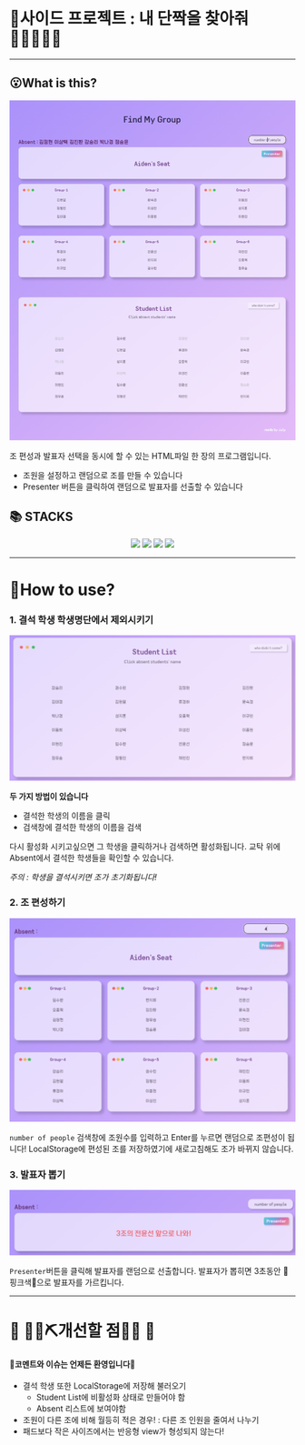 # 👭사이드 프로젝트 : 내 단짝을 찾아줘👨🏻‍🤝‍👨🏻
***
## 😮What is this?
![image-20220614214020541](README.assets/image-20220614214020541.png)

조 편성과 발표자 선택을 동시에 할 수 있는 HTML파일 한 장의 프로그램입니다.

- 조원을 설정하고 랜덤으로 조를 만들 수 있습니다
- Presenter 버튼을 클릭하여 랜덤으로 발표자를 선출할 수 있습니다  
## 📚 STACKS  
<div align=center>
    <img src="https://img.shields.io/badge/html5-E34F26?style=for-the-badge&logo=html5&logoColor=white">
    <img src="https://img.shields.io/badge/css3-1572B6?style=for-the-badge&logo=css3&logoColor=white">
    <img src="https://img.shields.io/badge/vue.js-4FC08D?style=for-the-badge&logo=vue.js&logoColor=white">
    <img src="https://img.shields.io/badge/bootstrap-7952B3?style=for-the-badge&logo=bootstrap&logoColor=white">
</div>
  

  

***
# 📖How to use?
### 1. 결석 학생 학생명단에서 제외시키기  

![image-20220614211332776](README.assets/image-20220614211332776.png)

__두 가지 방법이 있습니다__  

- 결석한 학생의 이름을 클릭
- 검색창에 결석한 학생의 이름을 검색 

다시 활성화 시키고싶으면 그 학생을 클릭하거나 검색하면 활성화됩니다. 교탁 위에 Absent에서 결석한 학생들을 확인할 수 있습니다.

_주의 : 학생을 결석시키면 조가  초기화됩니다!_  

  

### 2. 조 편성하기

![image-20220614211708950](README.assets/image-20220614211708950.png)

`number of people` 검색창에 조원수를 입력하고 Enter를 누르면 랜덤으로 조편성이 됩니다!
LocalStorage에 편성된 조를 저장하였기에 새로고침해도 조가 바뀌지 않습니다.

  

### 3. 발표자 뽑기
![image-20220614212043500](README.assets/image-20220614212043500.png)

`Presenter`버튼을 클릭해 발표자를 랜덤으로 선출합니다.
발표자가 뽑히면 3초동안 🎀핑크색🎀으로 발표자를 가르킵니다.

  

  



***

# 🚧 👷‍♀️⛏개선할 점👷🔧️ 🚧



#### 🎈코멘트와 이슈는 언제든 환영입니다🎈
  
- 결석 학생 또한 LocalStorage에 저장해 불러오기
  - Student List에 비활성화 상태로 만들어야 함
  - Absent 리스트에 보여야함
- 조원이 다른 조에 비해 월등히 적은 경우! : 다른 조 인원을 줄여서 나누기
- 패드보다 작은 사이즈에서는 반응형 view가 형성되지 않는다!

